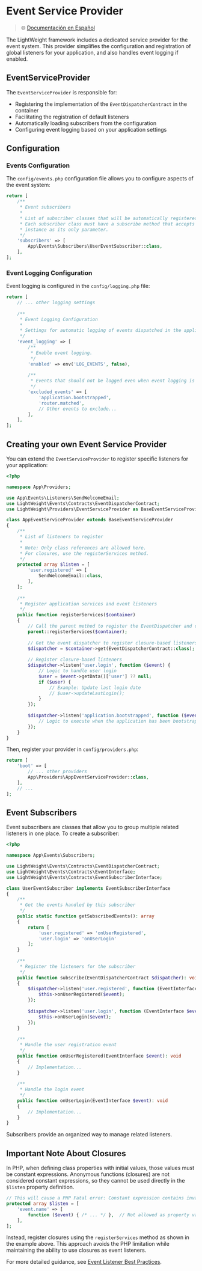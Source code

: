 # Event Service Provider

> 🌐 [Documentación en Español](../es/event-service-provider.md)

The LightWeight framework includes a dedicated service provider for the event system. This provider simplifies the configuration and registration of global listeners for your application, and also handles event logging if enabled.

## EventServiceProvider

The `EventServiceProvider` is responsible for:
- Registering the implementation of the `EventDispatcherContract` in the container
- Facilitating the registration of default listeners
- Automatically loading subscribers from the configuration
- Configuring event logging based on your application settings

## Configuration

### Events Configuration

The `config/events.php` configuration file allows you to configure aspects of the event system:

```php
return [
    /**
     * Event subscribers
     * 
     * List of subscriber classes that will be automatically registered with the event dispatcher.
     * Each subscriber class must have a subscribe method that accepts an EventDispatcherContract
     * instance as its only parameter.
     */
    'subscribers' => [
        App\Events\Subscribers\UserEventSubscriber::class,
    ],
];
```

### Event Logging Configuration

Event logging is configured in the `config/logging.php` file:

```php
return [
    // ... other logging settings
    
    /**
     * Event Logging Configuration
     *
     * Settings for automatic logging of events dispatched in the application.
     */
    'event_logging' => [
        /**
         * Enable event logging.
         */
        'enabled' => env('LOG_EVENTS', false),
        
        /**
         * Events that should not be logged even when event logging is enabled.
         */
        'excluded_events' => [
            'application.bootstrapped',
            'router.matched',
            // Other events to exclude...
        ],
    ],
];
```

## Creating your own Event Service Provider

You can extend the `EventServiceProvider` to register specific listeners for your application:

```php
<?php

namespace App\Providers;

use App\Events\Listeners\SendWelcomeEmail;
use LightWeight\Events\Contracts\EventDispatcherContract;
use LightWeight\Providers\EventServiceProvider as BaseEventServiceProvider;

class AppEventServiceProvider extends BaseEventServiceProvider
{
    /**
     * List of listeners to register
     * 
     * Note: Only class references are allowed here.
     * For closures, use the registerServices method.
     */
    protected array $listen = [
        'user.registered' => [
            SendWelcomeEmail::class,
        ],
    ];
    
    /**
     * Register application services and event listeners
     */
    public function registerServices($container)
    {
        // Call the parent method to register the EventDispatcher and class-based listeners
        parent::registerServices($container);
        
        // Get the event dispatcher to register closure-based listeners
        $dispatcher = $container->get(EventDispatcherContract::class);
        
        // Register closure-based listeners
        $dispatcher->listen('user.login', function ($event) {
            // Logic to handle user login
            $user = $event->getData()['user'] ?? null;
            if ($user) {
                // Example: Update last login date
                // $user->updateLastLogin();
            }
        });
        
        $dispatcher->listen('application.bootstrapped', function ($event) {
            // Logic to execute when the application has been bootstrapped
        });
    }
}
```

Then, register your provider in `config/providers.php`:

```php
return [
    'boot' => [
        // ... other providers
        App\Providers\AppEventServiceProvider::class,
    ],
    // ...
];
```

## Event Subscribers

Event subscribers are classes that allow you to group multiple related listeners in one place. To create a subscriber:

```php
<?php

namespace App\Events\Subscribers;

use LightWeight\Events\Contracts\EventDispatcherContract;
use LightWeight\Events\Contracts\EventInterface;
use LightWeight\Events\Contracts\EventSubscriberInterface;

class UserEventSubscriber implements EventSubscriberInterface
{
    /**
     * Get the events handled by this subscriber
     */
    public static function getSubscribedEvents(): array
    {
        return [
            'user.registered' => 'onUserRegistered',
            'user.login' => 'onUserLogin'
        ];
    }
    
    /**
     * Register the listeners for the subscriber
     */
    public function subscribe(EventDispatcherContract $dispatcher): void
    {
        $dispatcher->listen('user.registered', function (EventInterface $event) {
            $this->onUserRegistered($event);
        });
        
        $dispatcher->listen('user.login', function (EventInterface $event) {
            $this->onUserLogin($event);
        });
    }
    
    /**
     * Handle the user registration event
     */
    public function onUserRegistered(EventInterface $event): void
    {
        // Implementation...
    }
    
    /**
     * Handle the login event
     */
    public function onUserLogin(EventInterface $event): void
    {
        // Implementation...
    }
}
```

Subscribers provide an organized way to manage related listeners.

## Important Note About Closures

In PHP, when defining class properties with initial values, those values must be constant expressions. Anonymous functions (closures) are not considered constant expressions, so they cannot be used directly in the `$listen` property definition.

```php
// This will cause a PHP Fatal error: Constant expression contains invalid operations
protected array $listen = [
    'event.name' => [
        function ($event) { /* ... */ },  // Not allowed as property value
    ],
];
```

Instead, register closures using the `registerServices` method as shown in the example above. This approach avoids the PHP limitation while maintaining the ability to use closures as event listeners.

For more detailed guidance, see [Event Listener Best Practices](event-listener-best-practices.md).

